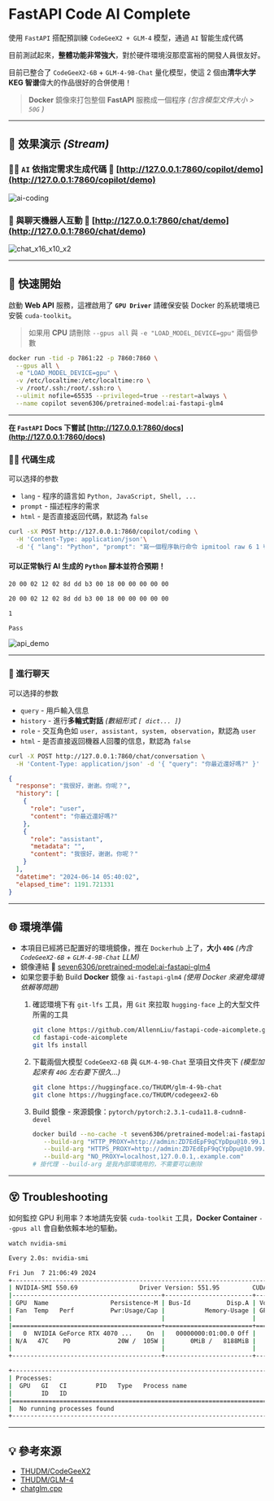 # FastAPI Code AI Complete

使用 `FastAPI` 搭配預訓練 `CodeGeeX2 + GLM-4` 模型，通過 `AI` 智能生成代碼

目前測試起來，**整體功能非常強大**，對於硬件環境沒那麼富裕的開發人員很友好。

目前已整合了 `CodeGeeX2-6B` + `GLM-4-9B-Chat` 量化模型，使這 2 個由**清华大学 KEG 智谱**偉大的作品很好的合併使用！

> **Docker** 鏡像來打包整個 **FastAPI** 服務成一個程序 *(包含模型文件大小 > `50G` )*

---

## 🎥 效果演示 *(Stream)*

### 👩‍💻 `AI` 依指定需求生成代碼 🔗 [http://127.0.0.1:7860/copilot/demo](http://127.0.0.1:7860/copilot/demo)

![ai-coding](https://github.com/AllennLiu/fastapi-code-aicomplete/assets/27174570/2978ffa4-e08b-41d7-882e-f83c7011453e)

### 🤖 與聊天機器人互動 🔗 [http://127.0.0.1:7860/chat/demo](http://127.0.0.1:7860/chat/demo)

![chat_x16_x10_x2](https://github.com/AllennLiu/fastapi-code-aicomplete/assets/27174570/79fc7243-9d4c-4ce1-bab1-2de5d97e3c98)

---

## 🚀 快速開始

啟動 **Web API** 服務，這裡啟用了 **`GPU Driver`** 請確保安裝 Docker 的系統環境已安裝 `cuda-toolkit`。

> 如果用 **CPU** 請刪除 `--gpus all` 與 `-e "LOAD_MODEL_DEVICE=gpu"` 兩個參數

```bash
docker run -tid -p 7861:22 -p 7860:7860 \
  --gpus all \
  -e "LOAD_MODEL_DEVICE=gpu" \
  -v /etc/localtime:/etc/localtime:ro \
  -v /root/.ssh:/root/.ssh:ro \
  --ulimit nofile=65535 --privileged=true --restart=always \
  --name copilot seven6306/pretrained-model:ai-fastapi-glm4
```

---

**在 `FastAPI` Docs 下嘗試 [http://127.0.0.1:7860/docs](http://127.0.0.1:7860/docs)**

### 👨‍💻 代碼生成

可以选择的参数

- `lang` - 程序的語言如 `Python, JavaScript, Shell, ...`
- `prompt` - 描述程序的需求
- `html` - 是否直接返回代碼，默認為 `false`

```bash
curl -sX POST http://127.0.0.1:7860/copilot/coding \
  -H 'Content-Type: application/json'\
  -d '{ "lang": "Python", "prompt": "寫一個程序執行命令 ipmitool raw 6 1 判斷 00 在返回值中打印 Pass 不在就打印 Fail", "html": true }' | python
```

#### 可以正常執行 **AI** 生成的 `Python` 腳本並符合預期！

```bash
20 00 02 12 02 8d dd b3 00 18 00 00 00 00 00

20 00 02 12 02 8d dd b3 00 18 00 00 00 00 00

1

Pass
```

![api_demo](https://github.com/AllennLiu/fastapi-code-aicomplete/assets/27174570/752d6d17-47a8-4c89-b31b-b03c962703fe)

---

### 💬 進行聊天

可以选择的参数

- `query` - 用戶輸入信息
- `history` - 進行**多輪式對話** *(數組形式 `[ dict... ]`)*
- `role` - 交互角色如 `user, assistant, system, observation`，默認為 `user`
- `html` - 是否直接返回機器人回覆的信息，默認為 `false`

```bash
curl -X POST http://127.0.0.1:7860/chat/conversation \
  -H 'Content-Type: application/json' -d '{ "query": "你最近還好嗎?" }'
```

```json
{
  "response": "我很好，谢谢。你呢？",
  "history": [
    {
      "role": "user",
      "content": "你最近還好嗎?"
    },
    {
      "role": "assistant",
      "metadata": "",
      "content": "我很好，谢谢。你呢？"
    }
  ],
  "datetime": "2024-06-14 05:40:02",
  "elapsed_time": 1191.721331
}
```

---

## 🌐 環境準備

- 本項目已經將已配置好的環境鏡像，推在 `Dockerhub` 上了，**大小 `40G`** *(內含 `CodeGeeX2-6B` + `GLM-4-9B-Chat` LLM)*
- 鏡像連結 🔗 [seven6306/pretrained-model:ai-fastapi-glm4](https://hub.docker.com/repository/docker/seven6306/pretrained-model/tags)
- 如果您要手動 Build **Docker** 鏡像 `ai-fastapi-glm4` *(使用 Docker 來避免環境依賴等問題)*
  1. 確認環境下有 `git-lfs` 工具，用 `Git` 來拉取 `hugging-face` 上的大型文件所需的工具

     ```bash
     git clone https://github.com/AllennLiu/fastapi-code-aicomplete.git
     cd fastapi-code-aicomplete
     git lfs install
     ```

  2. 下載兩個大模型 `CodeGeeX2-6B` 與 `GLM-4-9B-Chat` 至項目文件夾下 *(模型加起來有 `40G` 左右要下很久…)*

     ```bash
     git clone https://huggingface.co/THUDM/glm-4-9b-chat
     git clone https://huggingface.co/THUDM/codegeex2-6b
     ```

  3. Build 鏡像 - 來源鏡像：`pytorch/pytorch:2.3.1-cuda11.8-cudnn8-devel`

     ```bash
     docker build --no-cache -t seven6306/pretrained-model:ai-fastapi-glm4 . \
        --build-arg "HTTP_PROXY=http://admin:ZD7EdEpF9qCYpDpu@10.99.104.250:8081/" \
        --build-arg "HTTPS_PROXY=http://admin:ZD7EdEpF9qCYpDpu@10.99.104.250:8081/" \
        --build-arg "NO_PROXY=localhost,127.0.0.1,.example.com"
     # 掛代理 --build-arg 是我內部環境用的，不需要可以刪除
     ```

---

## 😵 Troubleshooting

如何監控 GPU 利用率？本地請先安裝 `cuda-toolkit` 工具，**Docker Container** `--gpus all` 會自動依賴本地的驅動。

```bash
watch nvidia-smi
```

```bash
Every 2.0s: nvidia-smi                                                                                                                                                                                                                                   Blade-Allen: Fri Jun  7 21:06:49 2024

Fri Jun  7 21:06:49 2024
+-----------------------------------------------------------------------------------------+
| NVIDIA-SMI 550.69                 Driver Version: 551.95         CUDA Version: 12.4     |
|-----------------------------------------+------------------------+----------------------+
| GPU  Name                 Persistence-M | Bus-Id          Disp.A | Volatile Uncorr. ECC |
| Fan  Temp   Perf          Pwr:Usage/Cap |           Memory-Usage | GPU-Util  Compute M. |
|                                         |                        |               MIG M. |
|=========================================+========================+======================|
|   0  NVIDIA GeForce RTX 4070 ...    On  |   00000000:01:00.0 Off |                  N/A |
| N/A   47C    P0             20W /  105W |       0MiB /   8188MiB |      0%      Default |
|                                         |                        |                  N/A |
+-----------------------------------------+------------------------+----------------------+

+-----------------------------------------------------------------------------------------+
| Processes:                                                                              |
|  GPU   GI   CI        PID   Type   Process name                              GPU Memory |
|        ID   ID                                                               Usage      |
|=========================================================================================|
|  No running processes found                                                             |
+-----------------------------------------------------------------------------------------+
```

---

## 💡 參考來源

- [THUDM/CodeGeeX2](https://github.com/THUDM/CodeGeeX2)
- [THUDM/GLM-4](https://github.com/THUDM/GLM-4)
- [chatglm.cpp](https://github.com/li-plus/chatglm.cpp)
